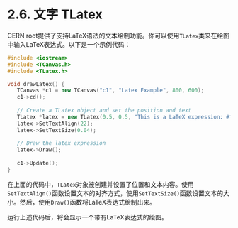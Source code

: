 # 2.6. 文字 TLatex

CERN root提供了支持LaTeX语法的文本绘制功能。你可以使用`TLatex`类来在绘图中输入LaTeX表达式。以下是一个示例代码：

```cpp
#include <iostream>
#include <TCanvas.h>
#include <TLatex.h>

void drawLatex() {
   TCanvas *c1 = new TCanvas("c1", "Latex Example", 800, 600);
   c1->cd();
   
   // Create a TLatex object and set the position and text
   TLatex *latex = new TLatex(0.5, 0.5, "This is a LaTeX expression: #frac{1}{2} #int_{0}^{#infty} e^{-x} dx");
   latex->SetTextAlign(22);
   latex->SetTextSize(0.04);
   
   // Draw the latex expression
   latex->Draw();
   
   c1->Update();
}
```

在上面的代码中，`TLatex`对象被创建并设置了位置和文本内容。使用`SetTextAlign()`函数设置文本的对齐方式，使用`SetTextSize()`函数设置文本的大小。然后，使用`Draw()`函数将LaTeX表达式绘制出来。

运行上述代码后，将会显示一个带有LaTeX表达式的绘图。
